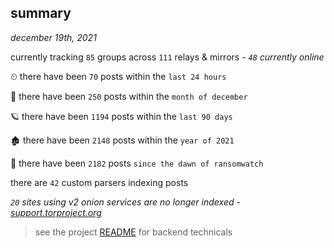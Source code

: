 
## summary
_december 19th, 2021_

currently tracking `85` groups across `111` relays & mirrors - _`48` currently online_

⏲ there have been `70` posts within the `last 24 hours`

🦈 there have been `250` posts within the `month of december`

🪐 there have been `1194` posts within the `last 90 days`

🏚 there have been `2148` posts within the `year of 2021`

🦕 there have been `2182` posts `since the dawn of ransomwatch`

there are `42` custom parsers indexing posts

_`20` sites using v2 onion services are no longer indexed - [support.torproject.org](https://support.torproject.org/onionservices/v2-deprecation/)_

> see the project [README](https://github.com/thetanz/ransomwatch#ransomwatch--) for backend technicals
